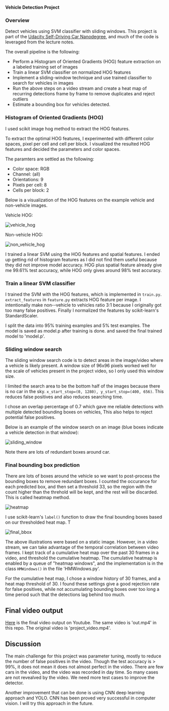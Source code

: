 **Vehicle Detection Project**

[video1]: ./out.mp4
### Overview

Detect vehicles using SVM classifier with sliding windows. This project is part of the [Udacity Self-Driving Car Nanodegree](https://www.udacity.com/drive), and much of the code is leveraged from the lecture notes.

The overall pipeline is the following:

* Perform a Histogram of Oriented Gradients (HOG) feature extraction on a labeled training set of images
* Train a linear SVM classifier on normalized HOG features
* Implement a sliding-window technique and use trained classifier to search for vehicles in images
* Run the above steps on a video stream and create a heat map of recurring detections frame by frame to remove duplicates and reject outliers
* Estimate a bounding box for vehicles detected.

### Histogram of Oriented Gradients (HOG)
I used scikit image hog method to extract the HOG features. 

To extract the optimal HOG features, I experimented with different color spaces, pixel per cell and cell per block. I visualized the resulted HOG features and decided the parameters and color spaces.

The paramters are settled as the following:

* Color space: RGB
* Channel: (all)
* Orientations: 9
* Pixels per cell: 8
* Cells per block: 2

Below is a visualization of the HOG features on the example vehicle and non-vehicle images.

Vehicle HOG:

![vehicle_hog](example_images/vehicle_hog.png)

Non-vehicle HOG:

![non_vehicle_hog](example_images/non_vehicle_hog.png)

I trained a linear SVM using the HOG features and spatial features. I ended up getting rid of histogram features as I did not find them useful because they did not improve model accuracy. HOG plus spatial feature already give me 99.61% test accuracy, while HOG only gives around 98% test accuracy.

### Train a linear SVM classifier
I trained the SVM with the HOG features, which is implemented in `train.py`. `extract_features` in `feature.py` extracts HOG feature per image. I intentionally make non--vehicle to vehicles ratio 3:1 because I originally got too many false positives. Finally I normalized the features by scikit-learn's StandardScaler.

I split the data into 95% training examples and 5% test examples. The model is saved as model.p after training is done. and saved the final trained model to 'model.p'. 

### Sliding window search
The sliding window search code is to detect areas in the image/video where a vehicle is likely present. A window size of 96x96 pixels worked well for the scale of vehicles present in the project video, so I only used this window size.

I limited the search area to be the bottom half of the images because there is no car in the sky. `x_start_stop=(0, 1280), y_start_stop=(400, 656)`. This reduces false positives and also reduces searching time. 

I chose an overlap percentage of 0.7 which gave me reliable detections with multiple detected bounding boxes on vehicles, This also helps to reject potential false positives.

Below is an example of the window search on an image (blue boxes indicate a vehicle detection in that window):

![sliding_window](example_images/sliding_window.png)

Note there are lots of redundant boxes around car.

### Final bounding box prediction
There are lots of boxes around the vehicle so we want to post-process the bounding boxes to remove redundant boxes. I counted the occurance for each predicted box, and then set a threshold 33, so the region with the count higher than the threhold will be kept, and the rest will be discarded. This is called heatmap method.

![heatmap](example_images/heatmap.png)

I use scikit-learn's `label()` function to draw the final bounding boxes based on our thresholded heat map. T

![final_bbox](example_images/final_bbox.png)

The above illustrations were based on a static image. However, in a video stream, we can take advantage of the temporal correlation between video frames. I kept track of a cumulative heat map over the past 30 frames in a video, and threshold the cumulative heatmap. The cumulative heatmap is enabled by a queue of "heatmap windows", and the implementation is in the class `HMWindows()` in the file 'HMWindows.py'.

For the cumulative heat map, I chose a window history of 30 frames, and a heat map threshold of 30. I found these settings give a good rejection rate for false positives, while not accumulating bounding boxes over too long a time period such that the detections lag behind too much.

## Final video output
[Here](https://youtu.be/VgFoLBVdViM) is the final video output on Youtube. The same video is 'out.mp4' in this repo. The original video is 'project_video.mp4'.

## Discussion
The main challenge for this project was parameter tuning, mostly to reduce the number of false positives in the video. Though the test accuracy is > 99%, it does not mean it does not almost perfect in the video. There are few cars in the video, and the video was recorded in day time. So many cases are not revealved by the video. We need more test cases to improve the detector.

Another improvement that can be done is using CNN deep learning approach and YOLO. CNN has been proved very successful in computer vision. I will try this approach in the future.
